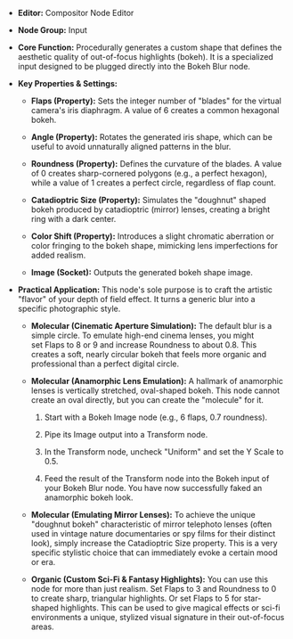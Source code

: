 - **Editor:** Compositor Node Editor
    
- **Node Group:** Input
    
- **Core Function:** Procedurally generates a custom shape that defines the aesthetic quality of out-of-focus highlights (bokeh). It is a specialized input designed to be plugged directly into the Bokeh Blur node.
    
- **Key Properties & Settings:**
    
    - **Flaps (Property):** Sets the integer number of "blades" for the virtual camera's iris diaphragm. A value of 6 creates a common hexagonal bokeh.
        
    - **Angle (Property):** Rotates the generated iris shape, which can be useful to avoid unnaturally aligned patterns in the blur.
        
    - **Roundness (Property):** Defines the curvature of the blades. A value of 0 creates sharp-cornered polygons (e.g., a perfect hexagon), while a value of 1 creates a perfect circle, regardless of flap count.
        
    - **Catadioptric Size (Property):** Simulates the "doughnut" shaped bokeh produced by catadioptric (mirror) lenses, creating a bright ring with a dark center.
        
    - **Color Shift (Property):** Introduces a slight chromatic aberration or color fringing to the bokeh shape, mimicking lens imperfections for added realism.
        
    - **Image (Socket):** Outputs the generated bokeh shape image.
        
- **Practical Application:** This node's sole purpose is to craft the artistic "flavor" of your depth of field effect. It turns a generic blur into a specific photographic style.
    
    - **Molecular (Cinematic Aperture Simulation):** The default blur is a simple circle. To emulate high-end cinema lenses, you might set Flaps to 8 or 9 and increase Roundness to about 0.8. This creates a soft, nearly circular bokeh that feels more organic and professional than a perfect digital circle.
        
    - **Molecular (Anamorphic Lens Emulation):** A hallmark of anamorphic lenses is vertically stretched, oval-shaped bokeh. This node cannot create an oval directly, but you can create the "molecule" for it.
        
        1. Start with a Bokeh Image node (e.g., 6 flaps, 0.7 roundness).
            
        2. Pipe its Image output into a Transform node.
            
        3. In the Transform node, uncheck "Uniform" and set the Y Scale to 0.5.
            
        4. Feed the result of the Transform node into the Bokeh input of your Bokeh Blur node. You have now successfully faked an anamorphic bokeh look.
            
    - **Molecular (Emulating Mirror Lenses):** To achieve the unique "doughnut bokeh" characteristic of mirror telephoto lenses (often used in vintage nature documentaries or spy films for their distinct look), simply increase the Catadioptric Size property. This is a very specific stylistic choice that can immediately evoke a certain mood or era.
        
    - **Organic (Custom Sci-Fi & Fantasy Highlights):** You can use this node for more than just realism. Set Flaps to 3 and Roundness to 0 to create sharp, triangular highlights. Or set Flaps to 5 for star-shaped highlights. This can be used to give magical effects or sci-fi environments a unique, stylized visual signature in their out-of-focus areas.